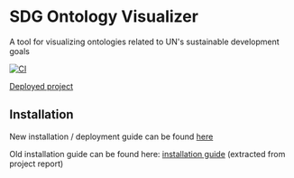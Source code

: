 # SDG Ontology Visualizer

A tool for visualizing ontologies related to UN's sustainable development goals

[![CI](https://github.com/TDT4290-SDG-Ontology/SDG-ontology-visualizer/actions/workflows/main.yml/badge.svg)](https://github.com/TDT4290-SDG-Ontology/SDG-ontology-visualizer/actions/workflows/main.yml)

[Deployed project](https://sdgqa.trondheim.kommune.no/)

## Installation

New installation / deployment guide can be found [here](INSTALL.md)

Old installation guide can be found here: [installation guide](https://github.com/TDT4290-SDG-Ontology/SDG-ontology-visualizer/blob/main/docs/installation_guide.pdf) (extracted from project report)
